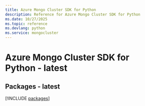 ```yaml
---
title: Azure Mongo Cluster SDK for Python
description: Reference for Azure Mongo Cluster SDK for Python
ms.date: 10/27/2025
ms.topic: reference
ms.devlang: python
ms.service: mongocluster
---
```

# Azure Mongo Cluster SDK for Python - latest
## Packages - latest
[!INCLUDE [packages](mongo-cluster-index.md)]